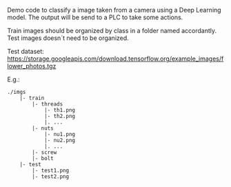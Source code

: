 Demo code to classify a image taken from a camera using a Deep Learning model.
The output will be send to a PLC to take some actions.

Train images should be organized by class in a folder named accordantly.
Test images doesn´t need to be organized.

Test dataset:
    https://storage.googleapis.com/download.tensorflow.org/example_images/flower_photos.tgz

E.g.:

    ./imgs
        |- train
            |- threads
                |- th1.png
                |- th2.png
                |. ...
            |- nuts
                |- nu1.png
                |- nu2.png
                |. ...
            |- screw
            |- bolt
        |- test
            |- test1.png
            |- test2.png
